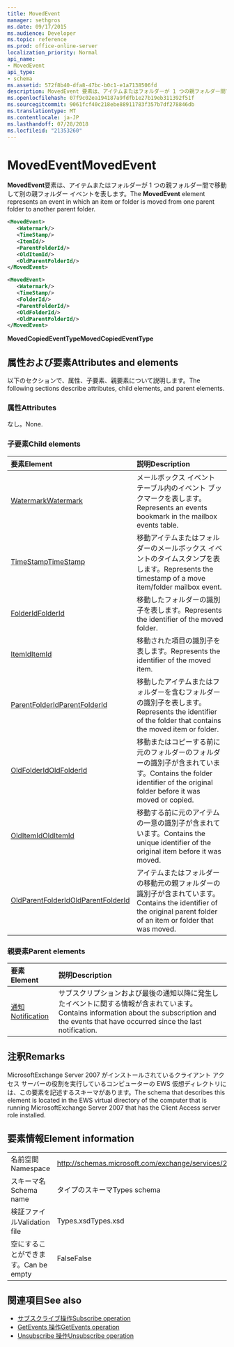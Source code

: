 ```yaml
---
title: MovedEvent
manager: sethgros
ms.date: 09/17/2015
ms.audience: Developer
ms.topic: reference
ms.prod: office-online-server
localization_priority: Normal
api_name:
- MovedEvent
api_type:
- schema
ms.assetid: 572f8b40-dfa8-47bc-b0c1-e1a7138506fd
description: MovedEvent 要素は、アイテムまたはフォルダーが 1 つの親フォルダー間で移動して別の親フォルダー イベントを表します。
ms.openlocfilehash: 07f9c02ea194187a9fdfb1e27b19eb311392f51f
ms.sourcegitcommit: 9061fcf40c218ebe88911783f357b7df278846db
ms.translationtype: MT
ms.contentlocale: ja-JP
ms.lasthandoff: 07/28/2018
ms.locfileid: "21353260"
---
```

# <a name="movedevent"></a><span data-ttu-id="6f939-103">MovedEvent</span><span class="sxs-lookup"><span data-stu-id="6f939-103">MovedEvent</span></span>

<span data-ttu-id="6f939-104">**MovedEvent**要素は、アイテムまたはフォルダーが 1 つの親フォルダー間で移動して別の親フォルダー イベントを表します。</span><span class="sxs-lookup"><span data-stu-id="6f939-104">The **MovedEvent** element represents an event in which an item or folder is moved from one parent folder to another parent folder.</span></span> 
  
```xml
<MovedEvent>
   <Watermark/>
   <TimeStamp/>
   <ItemId/>
   <ParentFolderId/>
   <OldItemId/>
   <OldParentFolderId/>
</MovedEvent>
```

```xml
<MovedEvent>
   <Watermark/>
   <TimeStamp/>
   <FolderId/>
   <ParentFolderId/>
   <OldFolderId/>
   <OldParentFolderId/>
</MovedEvent>
```


<span data-ttu-id="6f939-105">**MovedCopiedEventType**</span><span class="sxs-lookup"><span data-stu-id="6f939-105">**MovedCopiedEventType**</span></span>

## <a name="attributes-and-elements"></a><span data-ttu-id="6f939-106">属性および要素</span><span class="sxs-lookup"><span data-stu-id="6f939-106">Attributes and elements</span></span>

<span data-ttu-id="6f939-107">以下のセクションで、属性、子要素、親要素について説明します。</span><span class="sxs-lookup"><span data-stu-id="6f939-107">The following sections describe attributes, child elements, and parent elements.</span></span>
  
### <a name="attributes"></a><span data-ttu-id="6f939-108">属性</span><span class="sxs-lookup"><span data-stu-id="6f939-108">Attributes</span></span>

<span data-ttu-id="6f939-109">なし。</span><span class="sxs-lookup"><span data-stu-id="6f939-109">None.</span></span>
  
### <a name="child-elements"></a><span data-ttu-id="6f939-110">子要素</span><span class="sxs-lookup"><span data-stu-id="6f939-110">Child elements</span></span>

|<span data-ttu-id="6f939-111">**要素**</span><span class="sxs-lookup"><span data-stu-id="6f939-111">**Element**</span></span>|<span data-ttu-id="6f939-112">**説明**</span><span class="sxs-lookup"><span data-stu-id="6f939-112">**Description**</span></span>|
|:-----|:-----|
|[<span data-ttu-id="6f939-113">Watermark</span><span class="sxs-lookup"><span data-stu-id="6f939-113">Watermark</span></span>](watermark.md) <br/> |<span data-ttu-id="6f939-114">メールボックス イベント テーブル内のイベント ブックマークを表します。</span><span class="sxs-lookup"><span data-stu-id="6f939-114">Represents an events bookmark in the mailbox events table.</span></span>  <br/> |
|[<span data-ttu-id="6f939-115">TimeStamp</span><span class="sxs-lookup"><span data-stu-id="6f939-115">TimeStamp</span></span>](timestamp.md) <br/> |<span data-ttu-id="6f939-116">移動アイテムまたはフォルダーのメールボックス イベントのタイムスタンプを表します。</span><span class="sxs-lookup"><span data-stu-id="6f939-116">Represents the timestamp of a move item/folder mailbox event.</span></span>  <br/> |
|[<span data-ttu-id="6f939-117">FolderId</span><span class="sxs-lookup"><span data-stu-id="6f939-117">FolderId</span></span>](folderid.md) <br/> |<span data-ttu-id="6f939-118">移動したフォルダーの識別子を表します。</span><span class="sxs-lookup"><span data-stu-id="6f939-118">Represents the identifier of the moved folder.</span></span>  <br/> |
|[<span data-ttu-id="6f939-119">ItemId</span><span class="sxs-lookup"><span data-stu-id="6f939-119">ItemId</span></span>](itemid.md) <br/> |<span data-ttu-id="6f939-120">移動された項目の識別子を表します。</span><span class="sxs-lookup"><span data-stu-id="6f939-120">Represents the identifier of the moved item.</span></span>  <br/> |
|[<span data-ttu-id="6f939-121">ParentFolderId</span><span class="sxs-lookup"><span data-stu-id="6f939-121">ParentFolderId</span></span>](parentfolderid.md) <br/> |<span data-ttu-id="6f939-122">移動したアイテムまたはフォルダーを含むフォルダーの識別子を表します。</span><span class="sxs-lookup"><span data-stu-id="6f939-122">Represents the identifier of the folder that contains the moved item or folder.</span></span>  <br/> |
|[<span data-ttu-id="6f939-123">OldFolderId</span><span class="sxs-lookup"><span data-stu-id="6f939-123">OldFolderId</span></span>](oldfolderid.md) <br/> |<span data-ttu-id="6f939-124">移動またはコピーする前に元のフォルダーのフォルダーの識別子が含まれています。</span><span class="sxs-lookup"><span data-stu-id="6f939-124">Contains the folder identifier of the original folder before it was moved or copied.</span></span>  <br/> |
|[<span data-ttu-id="6f939-125">OldItemId</span><span class="sxs-lookup"><span data-stu-id="6f939-125">OldItemId</span></span>](olditemid.md) <br/> |<span data-ttu-id="6f939-126">移動する前に元のアイテムの一意の識別子が含まれています。</span><span class="sxs-lookup"><span data-stu-id="6f939-126">Contains the unique identifier of the original item before it was moved.</span></span>  <br/> |
|[<span data-ttu-id="6f939-127">OldParentFolderId</span><span class="sxs-lookup"><span data-stu-id="6f939-127">OldParentFolderId</span></span>](oldparentfolderid.md) <br/> |<span data-ttu-id="6f939-128">アイテムまたはフォルダーの移動元の親フォルダーの識別子が含まれています。</span><span class="sxs-lookup"><span data-stu-id="6f939-128">Contains the identifier of the original parent folder of an item or folder that was moved.</span></span>  <br/> |
   
### <a name="parent-elements"></a><span data-ttu-id="6f939-129">親要素</span><span class="sxs-lookup"><span data-stu-id="6f939-129">Parent elements</span></span>

|<span data-ttu-id="6f939-130">**要素**</span><span class="sxs-lookup"><span data-stu-id="6f939-130">**Element**</span></span>|<span data-ttu-id="6f939-131">**説明**</span><span class="sxs-lookup"><span data-stu-id="6f939-131">**Description**</span></span>|
|:-----|:-----|
|[<span data-ttu-id="6f939-132">通知</span><span class="sxs-lookup"><span data-stu-id="6f939-132">Notification</span></span>](notification-ex15websvcsotherref.md) <br/> |<span data-ttu-id="6f939-133">サブスクリプションおよび最後の通知以降に発生したイベントに関する情報が含まれています。</span><span class="sxs-lookup"><span data-stu-id="6f939-133">Contains information about the subscription and the events that have occurred since the last notification.</span></span>  <br/> |
   
## <a name="remarks"></a><span data-ttu-id="6f939-134">注釈</span><span class="sxs-lookup"><span data-stu-id="6f939-134">Remarks</span></span>

<span data-ttu-id="6f939-135">MicrosoftExchange Server 2007 がインストールされているクライアント アクセス サーバーの役割を実行しているコンピューターの EWS 仮想ディレクトリには、この要素を記述するスキーマがあります。</span><span class="sxs-lookup"><span data-stu-id="6f939-135">The schema that describes this element is located in the EWS virtual directory of the computer that is running MicrosoftExchange Server 2007 that has the Client Access server role installed.</span></span>
  
## <a name="element-information"></a><span data-ttu-id="6f939-136">要素情報</span><span class="sxs-lookup"><span data-stu-id="6f939-136">Element information</span></span>

|||
|:-----|:-----|
|<span data-ttu-id="6f939-137">名前空間</span><span class="sxs-lookup"><span data-stu-id="6f939-137">Namespace</span></span>  <br/> |http://schemas.microsoft.com/exchange/services/2006/types  <br/> |
|<span data-ttu-id="6f939-138">スキーマ名</span><span class="sxs-lookup"><span data-stu-id="6f939-138">Schema name</span></span>  <br/> |<span data-ttu-id="6f939-139">タイプのスキーマ</span><span class="sxs-lookup"><span data-stu-id="6f939-139">Types schema</span></span>  <br/> |
|<span data-ttu-id="6f939-140">検証ファイル</span><span class="sxs-lookup"><span data-stu-id="6f939-140">Validation file</span></span>  <br/> |<span data-ttu-id="6f939-141">Types.xsd</span><span class="sxs-lookup"><span data-stu-id="6f939-141">Types.xsd</span></span>  <br/> |
|<span data-ttu-id="6f939-142">空にすることができます。</span><span class="sxs-lookup"><span data-stu-id="6f939-142">Can be empty</span></span>  <br/> |<span data-ttu-id="6f939-143">False</span><span class="sxs-lookup"><span data-stu-id="6f939-143">False</span></span>  <br/> |
   
## <a name="see-also"></a><span data-ttu-id="6f939-144">関連項目</span><span class="sxs-lookup"><span data-stu-id="6f939-144">See also</span></span>

- [<span data-ttu-id="6f939-145">サブスクライブ操作</span><span class="sxs-lookup"><span data-stu-id="6f939-145">Subscribe operation</span></span>](subscribe-operation.md) 
- [<span data-ttu-id="6f939-146">GetEvents 操作</span><span class="sxs-lookup"><span data-stu-id="6f939-146">GetEvents operation</span></span>](getevents-operation.md) 
- [<span data-ttu-id="6f939-147">Unsubscribe 操作</span><span class="sxs-lookup"><span data-stu-id="6f939-147">Unsubscribe operation</span></span>](unsubscribe-operation.md)


